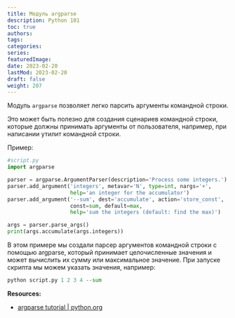```yaml
---
title: Модуль argparse
description: Python 101
toc: true
authors:
tags:
categories:
series:
featuredImage:
date: 2023-02-20
lastMod: 2023-02-20
draft: false
weight: 207
---
```


Модуль `argparse` позволяет легко парсить аргументы командной строки.

Это может быть полезно для создания сценариев командной строки, которые должны принимать аргументы от пользователя, например, при написании утилит командной строки.

Пример:

```python
#script.py
import argparse

parser = argparse.ArgumentParser(description='Process some integers.')
parser.add_argument('integers', metavar='N', type=int, nargs='+',
                    help='an integer for the accumulator')
parser.add_argument('--sum', dest='accumulate', action='store_const',
                    const=sum, default=max,
                    help='sum the integers (default: find the max)')

args = parser.parse_args()
print(args.accumulate(args.integers))
```

В этом примере мы создали парсер аргументов командной строки с помощью argparse, который принимает целочисленные значения и может вычислить их сумму или максимальное значение. При запуске скрипта мы можем указать значения, например:

```python
python script.py 1 2 3 4 --sum
```

**Resources:**

- [argparse tutorial | python.org](https://docs.python.org/3/howto/argparse.html#id1)
